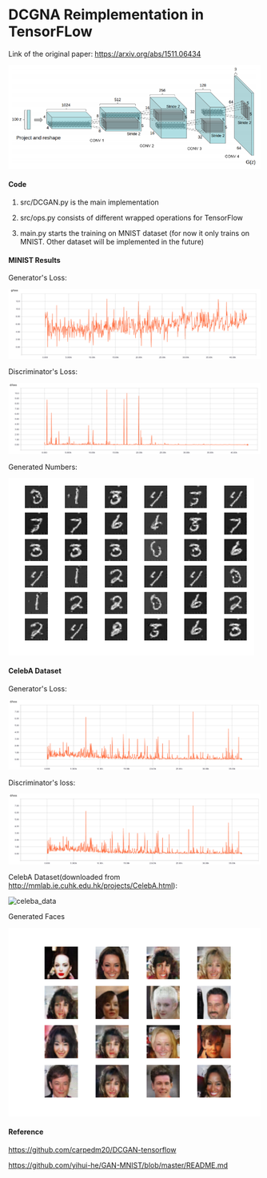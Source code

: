 # DCGNA Reimplementation in TensorFLow

Link of the original paper: https://arxiv.org/abs/1511.06434

![gan](misc/gen-architecture.png)

#### Code

1. src/DCGAN.py is the main implementation

2. src/ops.py consists of different wrapped operations for TensorFlow

3. main.py starts the training on MNIST dataset
(for now it only trains on MNIST.
Other dataset will be implemented in the future)

#### MINIST Results

Generator's Loss:

![g_loss](misc/g_loss.png)


Discriminator's Loss:

![d_loss](misc/d_loss.png)


Generated Numbers:

![mnist_generated](misc/generated_mnist.png)


#### CelebA Dataset

Generator's Loss:

![celeba_g_loss](misc/celeb_d_loss.png)

Discriminator's loss:

![celeba_d_loss](misc/celeb_d_loss.png)


CelebA Dataset(downloaded from http://mmlab.ie.cuhk.edu.hk/projects/CelebA.html):

![celeba_data](misc/celebA_dataset.png)


Generated Faces

![fake_celeba](misc/celebA_test.png)

#### Reference

https://github.com/carpedm20/DCGAN-tensorflow

https://github.com/yihui-he/GAN-MNIST/blob/master/README.md
